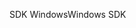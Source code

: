 <span data-ttu-id="a3911-101">SDK Windows</span><span class="sxs-lookup"><span data-stu-id="a3911-101">Windows SDK</span></span>